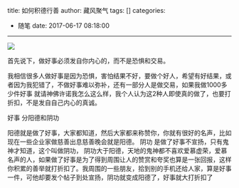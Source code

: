 title: 如何积德行善
author: 藏风聚气
tags: []
categories:
  - 随笔
date: 2017-06-17 08:18:00
---
[![](http://orohvftu1.bkt.clouddn.com/logo.jpeg!800)](http://orohvftu1.bkt.clouddn.com/logo.jpeg)



首先说下，做好事必须发自你内心的，而不是恐惧和交易。

我相信很多人做好事是因为恐惧，害怕结果不好，要做个好人，希望有好结果，或者因为我犯错了，不做好事难以弥补，还有一部分人是做交易，如果我做1000多少件好事 就请神佛许诺我怎么这么样，我个人认为这2种人即使真的做了，也要打折扣，不是发自自己内心的真诚。

好事 分阳德和阴功

阳德就是做了好事，大家都知道，然后大家都来称赞你，你就有很好的名声，比如现在一些企业家做慈善出息慈善晚会就是阳德。
阴功 是做了好事不宣扬，只有鬼神才知道，这个叫做阴功，
阴功大于阳德，天地的鬼神都不喜欢爱慕虚荣，爱慕名声的人，如果做了好事是为了得到周围让人的赞赏和夸奖也算是一张回报，这样你积累的善举就打折扣了。我周围的一些朋友，拾到别的手机还给人家，算是好事一件，可他却要发个帖子到处宣扬，阴功就变成阳德了，好事就大打折扣了
